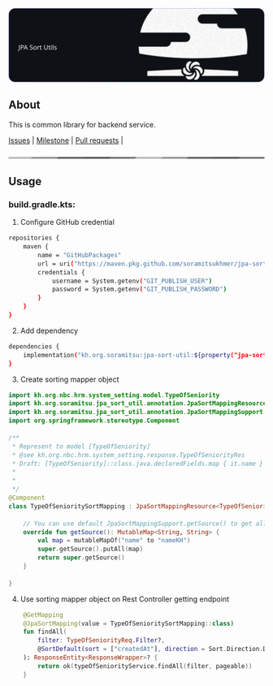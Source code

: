 ![banner](.github/assets/banner.svg)

## About

This is common library for backend service.

[Issues][issues-url] | [Milestone][milestone-url] | [Pull requests][pullrequest-url] |

![divider](.github/assets/divider.png)


## Usage
### build.gradle.kts:
1. Configure GitHub credential
```sh
repositories {
    maven {
        name = "GitHubPackages"
        url = uri("https://maven.pkg.github.com/soramitsukhmer/jpa-sort-util.git")
        credentials {
            username = System.getenv("GIT_PUBLISH_USER")
            password = System.getenv("GIT_PUBLISH_PASSWORD")
        }
    }
}
```
2. Add dependency
```sh
dependencies {
  	implementation("kh.org.soramitsu:jpa-sort-util:${property("jpa-sort-util.version")}")
}
```
3. Create sorting mapper object
```kotlin
import kh.org.nbc.hrm.system_setting.model.TypeOfSeniority
import kh.org.soramitsu.jpa_sort_util.annotation.JpaSortMappingResource
import kh.org.soramitsu.jpa_sort_util.annotation.JpaSortMappingSupport
import org.springframework.stereotype.Component

/**
 * Represent to model [TypeOfSeniority]
 * @see kh.org.nbc.hrm.system_setting.response.TypeOfSeniorityRes
 * Draft: [TypeOfSeniority]::class.java.declaredFields.map { it.name }
 *
 *
 */
@Component
class TypeOfSenioritySortMapping : JpaSortMappingResource<TypeOfSeniority>, JpaSortMappingSupport<TypeOfSeniority>() {

    // You can use default JpaSortMappingSupport.getSource() to get all declared fields or override it like below
    override fun getSource(): MutableMap<String, String> {
        val map = mutableMapOf("name" to "nameKH")
        super.getSource().putAll(map)
        return super.getSource()
    }

}
```

4. Use sorting mapper object on Rest Controller getting endpoint
```kotlin
    @GetMapping
    @JpaSortMapping(value = TypeOfSenioritySortMapping::class)
    fun findAll(
        filter: TypeOfSeniorityReq.Filter?,
        @SortDefault(sort = ["createdAt"], direction = Sort.Direction.DESC) pageable: Pageable
    ): ResponseEntity<ResponseWrapper>? {
        return ok(typeOfSeniorityService.findAll(filter, pageable))
    }
```



<!-- variables -->

[milestone-url]: https://github.com/soramitsukhmer/jpa-sort-util/milestones
[issues-url]: https://github.com/soramitsukhmer/jpa-sort-util/issues
[pullrequest-url]: https://github.com/soramitsukhmer/jpa-sort-util/pulls
